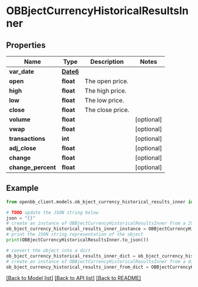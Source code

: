# OBBjectCurrencyHistoricalResultsInner


## Properties

Name | Type | Description | Notes
------------ | ------------- | ------------- | -------------
**var_date** | [**Date6**](Date6.md) |  | 
**open** | **float** | The open price. | 
**high** | **float** | The high price. | 
**low** | **float** | The low price. | 
**close** | **float** | The close price. | 
**volume** | **float** |  | [optional] 
**vwap** | **float** |  | [optional] 
**transactions** | **int** |  | [optional] 
**adj_close** | **float** |  | [optional] 
**change** | **float** |  | [optional] 
**change_percent** | **float** |  | [optional] 

## Example

```python
from openbb_client.models.ob_bject_currency_historical_results_inner import OBBjectCurrencyHistoricalResultsInner

# TODO update the JSON string below
json = "{}"
# create an instance of OBBjectCurrencyHistoricalResultsInner from a JSON string
ob_bject_currency_historical_results_inner_instance = OBBjectCurrencyHistoricalResultsInner.from_json(json)
# print the JSON string representation of the object
print(OBBjectCurrencyHistoricalResultsInner.to_json())

# convert the object into a dict
ob_bject_currency_historical_results_inner_dict = ob_bject_currency_historical_results_inner_instance.to_dict()
# create an instance of OBBjectCurrencyHistoricalResultsInner from a dict
ob_bject_currency_historical_results_inner_from_dict = OBBjectCurrencyHistoricalResultsInner.from_dict(ob_bject_currency_historical_results_inner_dict)
```
[[Back to Model list]](../README.md#documentation-for-models) [[Back to API list]](../README.md#documentation-for-api-endpoints) [[Back to README]](../README.md)


